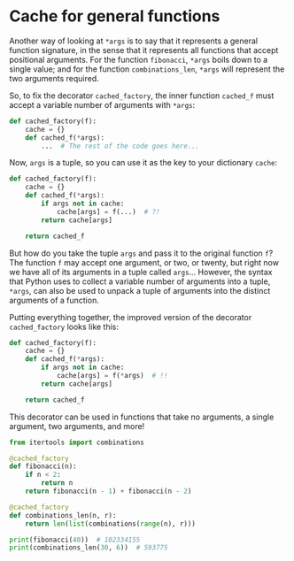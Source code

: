 # Cache for general functions

Another way of looking at `*args` is to say that it represents a general function signature, in the sense that it represents all functions that accept positional arguments.
For the function `fibonacci`, `*args` boils down to a single value; and for the function `combinations_len`, `*args` will represent the two arguments required.

So, to fix the decorator `cached_factory`, the inner function `cached_f` must accept a variable number of arguments with `*args`:

```py
def cached_factory(f):
    cache = {}
    def cached_f(*args):
        ...  # The rest of the code goes here...
```

Now, `args` is a tuple, so you can use it as the key to your dictionary `cache`:

```py
def cached_factory(f):
    cache = {}
    def cached_f(*args):
        if args not in cache:
            cache[args] = f(...)  # ?!
        return cache[args]

    return cached_f
```

But how do you take the tuple `args` and pass it to the original function `f`?
The function `f` may accept one argument, or two, or twenty, but right now we have all of its arguments in a tuple called `args`...
However, the syntax that Python uses to collect a variable number of arguments into a tuple, `*args`, can also be used to unpack a tuple of arguments into the distinct arguments of a function.

Putting everything together, the improved version of the decorator `cached_factory` looks like this:

```py
def cached_factory(f):
    cache = {}
    def cached_f(*args):
        if args not in cache:
            cache[args] = f(*args)  # !!
        return cache[args]

    return cached_f
```

This decorator can be used in functions that take no arguments, a single argument, two arguments, and more!

```py
from itertools import combinations

@cached_factory
def fibonacci(n):
    if n < 2:
        return n
    return fibonacci(n - 1) + fibonacci(n - 2)

@cached_factory
def combinations_len(n, r):
    return len(list(combinations(range(n), r)))

print(fibonacci(40))  # 102334155
print(combinations_len(30, 6))  # 593775
```
